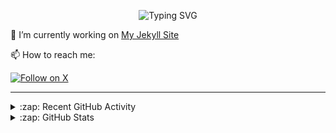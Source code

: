 
<p align="center">
  <img src="https://readme-typing-svg.demolab.com/?lines=Hello+I+am+bigsk1;Welcome+to+my+Github+Profile;Make+sure+to+checkout+my+repos;If+you+find+my+work+interesting;feel+free+to+leave+a+star+⭐;No+seriously;⭐;just+smash+that+star+button+⭐;⭐;⭐⭐⭐⭐⭐;you+waiting+for+me+to+say;something+else?;⭐+⭐+⭐+⭐+⭐;anyway+I+am+taking+off+now;⭐&font=Fira%20Code&center=true&width=380&height=50&duration=4000&pause=1000" alt="Typing SVG">
</p>


🔭 I’m currently working on [My Jekyll Site](https://github.com/bigsk1/bigsk1.github.io)

📫 How to reach me:

[![Follow on X](https://img.shields.io/badge/--X?label=Twitter&logo=X&labelColor=#000000&style=social)](https://twitter.com/KratomSyndicate) 


---

<details>
  <summary>:zap: Recent GitHub Activity</summary>
  
  <!--START_SECTION:activity-->
1. ❌ Closed PR [#377](https://github.com/btcpayserver/directory.btcpayserver.org/pull/377) in [btcpayserver/directory.btcpayserver.org](https://github.com/btcpayserver/directory.btcpayserver.org)
2. 🗣 Commented on [#1498](https://github.com/cotes2020/jekyll-theme-chirpy/pull/1498#issuecomment-1901528501) in [cotes2020/jekyll-theme-chirpy](https://github.com/cotes2020/jekyll-theme-chirpy)
3. 🗣 Commented on [#1497](https://github.com/cotes2020/jekyll-theme-chirpy/issues/1497#issuecomment-1901486481) in [cotes2020/jekyll-theme-chirpy](https://github.com/cotes2020/jekyll-theme-chirpy)
4. 💪 Opened PR [#1498](https://github.com/cotes2020/jekyll-theme-chirpy/pull/1498) in [cotes2020/jekyll-theme-chirpy](https://github.com/cotes2020/jekyll-theme-chirpy)
5. 🗣 Commented on [#1497](https://github.com/cotes2020/jekyll-theme-chirpy/issues/1497#issuecomment-1901292080) in [cotes2020/jekyll-theme-chirpy](https://github.com/cotes2020/jekyll-theme-chirpy)
6. 🗣 Commented on [#1497](https://github.com/cotes2020/jekyll-theme-chirpy/issues/1497#issuecomment-1901283978) in [cotes2020/jekyll-theme-chirpy](https://github.com/cotes2020/jekyll-theme-chirpy)
7. 🗣 Commented on [#1497](https://github.com/cotes2020/jekyll-theme-chirpy/issues/1497#issuecomment-1901185875) in [cotes2020/jekyll-theme-chirpy](https://github.com/cotes2020/jekyll-theme-chirpy)
8. 🗣 Commented on [#1497](https://github.com/cotes2020/jekyll-theme-chirpy/issues/1497#issuecomment-1901178957) in [cotes2020/jekyll-theme-chirpy](https://github.com/cotes2020/jekyll-theme-chirpy)
9. 🗣 Commented on [#1497](https://github.com/cotes2020/jekyll-theme-chirpy/issues/1497#issuecomment-1901167459) in [cotes2020/jekyll-theme-chirpy](https://github.com/cotes2020/jekyll-theme-chirpy)
10. ❌ Closed PR [#5](https://github.com/bigsk1/TermSite/pull/5) in [bigsk1/TermSite](https://github.com/bigsk1/TermSite)
  <!--END_SECTION:activity-->
</details>


<details>
  <summary>:zap: GitHub Stats</summary>

  <img align="left" alt="bigsk1's GitHub Stats" src="https://github-readme-stats.vercel.app/api?username=bigsk1&show_icons=true&hide_border=false&title_color=ff652f&icon_color=FFE400&bg_color=09131B&text_color=ffffff&border_color=0c1a25" />


</details>



